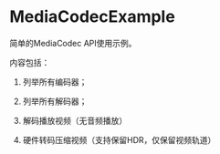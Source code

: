 # MediaCodecExample

简单的MediaCodec API使用示例。

内容包括：

1. 列举所有编码器；

2. 列举所有解码器；

3. 解码播放视频（无音频播放）

4. 硬件转码压缩视频（支持保留HDR，仅保留视频轨道）


